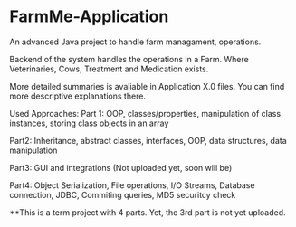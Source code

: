 # FarmMe-Application
An advanced Java project to handle farm managament, operations.

Backend of the system  handles the operations in a Farm. Where  Veterinaries, Cows, Treatment and Medication exists.

More detailed summaries is avaliable in Application X.0 files. You can find more descriptive explanations there.

Used Approaches: 
Part 1: OOP, classes/properties,  manipulation of class instances, storing class objects in an array

Part2:  Inheritance, abstract classes, interfaces, OOP, data structures, data manipulation

Part3: GUI and integrations (Not uploaded yet, soon will be)

Part4: Object Serialization, File operations, I/O Streams, Database connection, JDBC, Commiting queries, MD5 securitcy check


**This is a term project with 4 parts. Yet, the 3rd part is not yet uploaded.  
